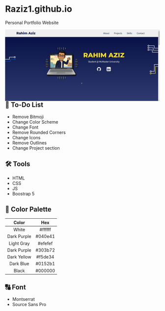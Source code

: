 # Raziz1.github.io
Personal Portfolio Website

<p> 
    <img align='Left' src="Website_preview.png? raw=true" >
</p>

## 📃 To-Do List
* Remove Bitmoji
* Change Color Scheme
* Change Font
* Remove Rounded Corners
* Change Icons
* Remove Outlines
* Change Project section

## 🛠️ Tools
* HTML
* CSS
* JS
* Boostrap 5

## 🎨 Color Palette
| Color  | Hex |
|  :---: |  :---: |
| White  | #ffffff  |
| Dark Purple  | #040e41  |
| Light Gray  | #efefef  |
| Dark Purple  | #303b72  |
| Dark Yellow  | #f5de34  |
| Dark Blue  | #0152b1  |
| Black  | #000000  |

## 🔠 Font
* Montserrat
* Source Sans Pro

